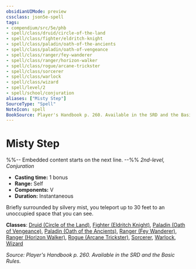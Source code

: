 ```yaml
---
obsidianUIMode: preview
cssclass: json5e-spell
tags:
- compendium/src/5e/phb
- spell/class/druid/circle-of-the-land
- spell/class/fighter/eldritch-knight
- spell/class/paladin/oath-of-the-ancients
- spell/class/paladin/oath-of-vengeance
- spell/class/ranger/fey-wanderer
- spell/class/ranger/horizon-walker
- spell/class/rogue/arcane-trickster
- spell/class/sorcerer
- spell/class/warlock
- spell/class/wizard
- spell/level/2
- spell/school/conjuration
aliases: ["Misty Step"]
SourceType: "Spell"
NoteIcon: spell
BookSource: Player's Handbook p. 260. Available in the SRD and the Basic Rules.
---
```

# Misty Step
%%-- Embedded content starts on the next line. --%%
*2nd-level, Conjuration*  

- **Casting time:** 1 bonus
- **Range:** Self
- **Components:** V
- **Duration:** Instantaneous

Briefly surrounded by silvery mist, you teleport up to 30 feet to an unoccupied space that you can see.

**Classes**: [Druid (Circle of the Land)](/2-Mechanics/CLI/classes/druid-circle-of-the-land.md), [Fighter (Eldritch Knight)](/2-Mechanics/CLI/classes/fighter-eldritch-knight.md), [Paladin (Oath of Vengeance)](/2-Mechanics/CLI/classes/paladin-oath-of-vengeance.md), [Paladin (Oath of the Ancients)](/2-Mechanics/CLI/classes/paladin-oath-of-the-ancients.md), [Ranger (Fey Wanderer)](/2-Mechanics/CLI/classes/ranger-fey-wanderer-tce.md), [Ranger (Horizon Walker)](/2-Mechanics/CLI/classes/ranger-horizon-walker-xge.md), [Rogue (Arcane Trickster)](/2-Mechanics/CLI/classes/rogue-arcane-trickster.md), [Sorcerer](/2-Mechanics/CLI/classes/sorcerer.md), [Warlock](/2-Mechanics/CLI/classes/warlock.md), [Wizard](/2-Mechanics/CLI/classes/wizard.md)

*Source: Player's Handbook p. 260. Available in the SRD and the Basic Rules.*
